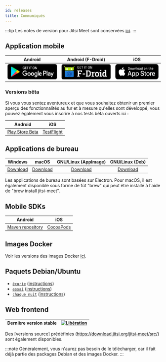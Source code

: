 ```yaml
---
id: releases
title: Communiqués
---
```


:::tip
Les notes de version pour Jitsi Meet sont conservées [ici](https://github.com/jitsi/jitsi-meet-release-notes).
:::

## Application mobile

| <i class="fa-brands fa-android"></i> Android | <i class="fa-brands fa-android"></i> Android (F-Droid) | <i class="fa-brands fa-apple"></i> iOS |
|:-:|:-:|:-:|
| [<img src="https://raw.githubusercontent.com/jitsi/handbook/master/docs/assets/google-play-badge.png" height="50" />](https://play.google.com/store/apps/details?id=org.jitsi.meet) | [<img src="https://raw.githubusercontent.com/jitsi/handbook/master/docs/assets/f-droid-badge.png" height="50" />](https://f-droid.org/en/packages/org.jitsi.meet/) | [<img src="https://raw.githubusercontent.com/jitsi/handbook/master/docs/assets/appstore-badge.png" height="50" />](https://itunes.apple.com/us/app/jitsi-meet/id1165103905) |

### Versions bêta

Si vous vous sentez aventureux et que vous souhaitez obtenir un premier aperçu des fonctionnalités au fur et à mesure qu'elles sont
développé, vous pouvez également vous inscrire à nos tests bêta ouverts ici :

| <i class="fa-brands fa-android"></i> Android | <i class="fa-brands fa-apple"></i> iOS |
|:-:|:-:|
| [Play Store Beta](https://play.google.com/apps/testing/org.jitsi.meet) | [TestFlight](https://testflight.apple.com/join/isy6ja7S)

## Applications de bureau

| <i class="fa-brands fa-windows"></i> Windows | <i class="fa-brands fa-apple"></i> macOS | <i class="fa-brands fa-linux"></i> GNU/Linux (AppImage) | <i class="fa-brands fa-linux"></i> GNU/Linux (Deb) |
| :--: | :--: | :--: | :--: |
| [Download](https://github.com/jitsi/jitsi-meet-electron/releases/latest/download/jitsi-meet.exe) | [Download](https://github.com/jitsi/jitsi-meet-electron/releases/latest/download/jitsi-meet.dmg) | [Download](https://github.com/jitsi/jitsi-meet-electron/releases/latest/download/jitsi-meet-x86_64.AppImage) | [Download](https://github.com/jitsi/jitsi-meet-electron/releases/latest/download/jitsi-meet-amd64.deb) |

Les applications de bureau sont basées sur Electron. Pour macOS, il est également disponible sous forme de fût "brew" qui peut être installé à l'aide de "brew install jitsi-meet".

## Mobile SDKs

| <i class="fa-brands fa-android"></i> Android | <i class="fa-brands fa-apple"></i> iOS |
| :--: | :--: |
| [Maven repository](https://jitsi.github.io/handbook/docs/dev-guide/dev-guide-android-sdk#use-pre-build-sdk-artifactsbinaries) | [CocoaPods](https://cocoapods.org/pods/JitsiMeetSDK)

## Images Docker

Voir les versions des images Docker [ici](https://github.com/jitsi/docker-jitsi-meet/releases).

## Paquets Debian/Ubuntu

* [`écurie`](https://download.jitsi.org/stable/) ([instructions](https://jitsi.org/downloads/ubuntu-debian-installations-instructions/))
* [`essai`](https://download.jitsi.org/testing/) ([instructions](https://jitsi.org/downloads/ubuntu-debian-installations-instructions-for-testing/))
* [`chaque nuit`](https://download.jitsi.org/unstable/) ([instructions](https://jitsi.org/downloads/ubuntu-debian-installations-instructions-nightly/))

## Web frontend

Dernière version stable | [![Libération](https://img.shields.io/badge/release-latest-green.svg)](https://github.com/jitsi/jitsi-meet/releases/latest) |
|---|---|

Des [versions source] prédéfinies (https://download.jitsi.org/jitsi-meet/src/) sont également disponibles.

:::note
Généralement, vous n'aurez pas besoin de le télécharger, car il fait déjà partie des packages Debian et des images Docker.
:::